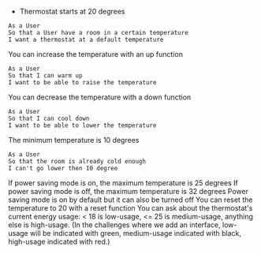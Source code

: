 - Thermostat starts at 20 degrees
```
As a User
So that a User have a room in a certain temperature
I want a thermostat at a default temperature
```
You can increase the temperature with an up function
```
As a User
So that I can warm up
I want to be able to raise the temperature
```
You can decrease the temperature with a down function
```
As a User
So that I can cool down
I want to be able to lower the temperature
```
The minimum temperature is 10 degrees
```
As a User
So that the room is already cold enough
I can't go lower then 10 degree
```
If power saving mode is on, the maximum temperature is 25 degrees
If power saving mode is off, the maximum temperature is 32 degrees
Power saving mode is on by default but it can also be turned off
You can reset the temperature to 20 with a reset function
You can ask about the thermostat's current energy usage: < 18 is low-usage, <= 25 is medium-usage, anything else is high-usage.
(In the challenges where we add an interface, low-usage will be indicated with green, medium-usage indicated with black, high-usage indicated with red.)
